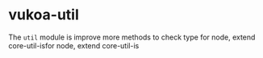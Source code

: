 # vukoa-util
The `util` module is improve more methods to check type for node, extend core-util-isfor node, extend core-util-is

